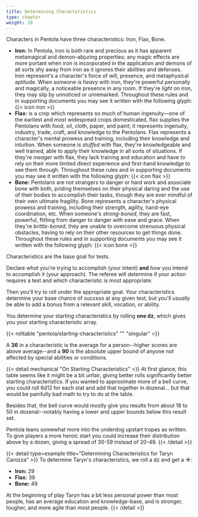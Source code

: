 ```yaml
---
title: Determining Characteristics
type: chapter
weight: 10
---
```


Characters in Pentola have three characteristics: Iron, Flax, Bone.

+ **Iron:** In Pentola, iron is both rare and precious as it has apparent metamagical and demon-abjuring properties; any magic effects are more portant when iron is incorporated in the application and demons of all sorts shy away from iron as it ignores their abilities and defenses.
  Iron represent's a character's force of will, presence, and metaphysical aptitude.
  When someone is _heavy_ with iron, they're powerful personally and magically, a noticeable presence in any room.
  If they're _light_ on iron, they may slip by unnoticed or unremarked.
  Throughout these rules and in supporting documents you may see it written with the following glyph: {{< icon iron >}}
+ **Flax:** is a crop which represents so much of human ingenuity—one of the earliest and most widespread crops domesticated, flax supplies the Pentolans with food, oil, cloth, paper, and paint; it represents ingenuity, industry, trade, craft, and knowledge to the Pentolans.
  Flax represents a character's mental prowess and training, including their knowledge and intuition.
  When someone is _stuffed_ with flax, they're knowledgeable and well trained, able to apply their knowledge in all sorts of situations.
  If they're _meager_ with flax, they lack training and education and have to rely on their more limited direct experience and first-hand knowledge to see them through.
  Throughout these rules and in supporting documents you may see it written with the following glyph: {{< icon flax >}}
+ **Bone:** Pentolans are not strangers to danger or hard work and associate bone with both, priding themselves on their physical daring and the use of their bodies to accomplish their tasks, though they are ever mindful of their own ultimate fragility.
  Bone represents a character's physical prowess and training, including their strength, agility, hand-eye coordination, etc.
  When someone's _strong-boned_, they are fast, powerful, flitting from danger to danger with ease and grace.
  When they're _brittle-boned_, they are unable to overcome strenuous physical obstacles, having to rely on their other resources to get things done.
  Throughout these rules and in supporting documents you may see it written with the following glyph: {{< icon bone >}}

Characteristics are the base goal for tests.

Declare _what_ you're trying to accomplish (your intent) **and** _how_ you intend to accomplish it (your approach).
The referee will determine if your action requires a test and which characteristic is most appropriate.

Then you'll try to roll under the appropriate goal.
Your characteristics determine your base chance of success at any given test, but you'll _usually_ be able to add a bonus from a relevant skill, vocation, or ability.

You determine your starting characteristics by rolling **one dz**, which gives you your starting characteristic array.

{{< rolltable "pentola/starting-characteristics" "" "singular" >}}

A **36** in a characteristic is the average for a person--higher scores are above average--and a **90** is the absolute upper bound of anyone not affected by special abilities or conditions.

{{< detail mechanical "On Starting Characteristics" >}}
At first glance, this table seems like it might be a bit unfair, giving better rolls significantly better starting characteristics.
If you wanted to approximate more of a bell curve, you could roll 6d12 for each stat and add that together in dozenal... but that would be painfully bad math to try to do at the table.

Besides that, the bell curve would mostly give you results from about 18 to 50 in dozenal--notably having a lower and upper bounds below this result set.

Pentola leans somewhat more into the underdog upstart tropes as written.
To give players a more heroic start you could increase their distribution above by a dozen, giving a spread of 30-59 instead of 20-49.
{{< /detail >}}

{{< detail type=example title="Determining Characteristics for Taryn Carozza" >}}
To determine Taryn's characteristics, we roll a dz and get a ☀️️️️️️️:

<!-- - {{< icon iron >}} **29**
- {{< icon flax >}} **39**
- {{< icon bone >}} **49** -->
- **Iron:** 29
- **Flax:** 39
- **Bone:** 49

At the beginning of play Taryn has a bit less personal power than most people, has an average education and knowledge-base, and is stronger, tougher, and more agile than most people.
{{< /detail >}}
